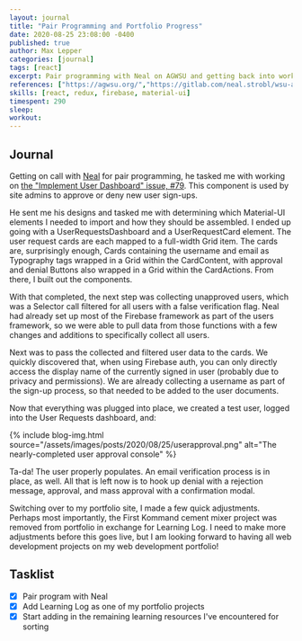 ```yaml
---
layout: journal
title: "Pair Programming and Portfolio Progress"
date: 2020-08-25 23:08:00 -0400
published: true
author: Max Lepper
categories: [journal]
tags: [react]
excerpt: Pair programming with Neal on AGWSU and getting back into working on my portfolio.
references: ["https://agwsu.org/","https://gitlab.com/neal.strobl/wsu-adventurers-guild/","https://gitlab.com/neal.strobl/wsu-adventurers-guild/-/issues/79"]
skills: [react, redux, firebase, material-ui]
timespent: 290
sleep: 
workout: 
---
```


## Journal

Getting on call with [Neal](https://gitlab.com/neal.strobl) for pair programming, he tasked me with working on [the "Implement User Dashboard" issue, #79]({{page.references[2]}}). This component is used by site admins to approve or deny new user sign-ups.

He sent me his designs and tasked me with determining which Material-UI elements I needed to import and how they should be assembled. I ended up going with a UserRequestsDashboard and a UserRequestCard element. The user request cards are each mapped to a full-width Grid item. The cards are, surprisingly enough, Cards containing the username and email as Typography tags wrapped in a Grid within the CardContent, with approval and denial Buttons also wrapped in a Grid within the CardActions. From there, I built out the components.

With that completed, the next step was collecting unapproved users, which was a Selector call filtered for all users with a false verification flag. Neal had already set up most of the Firebase framework as part of the users framework, so we were able to pull data from those functions with a few changes and additions to specifically collect all users.

Next was to pass the collected and filtered user data to the cards. We quickly discovered that, when using Firebase auth, you can only directly access the display name of the currently signed in user (probably due to privacy and permissions). We are already collecting a username as part of the sign-up process, so that needed to be added to the user documents.

Now that everything was plugged into place, we created a test user, logged into the User Requests dashboard, and:

{% include blog-img.html source="/assets/images/posts/2020/08/25/userapproval.png" alt="The nearly-completed user approval console" %}

Ta-da! The user properly populates. An email verification process is in place, as well. All that is left now is to hook up denial with a rejection message, approval, and mass approval with a confirmation modal.

Switching over to my portfolio site, I made a few quick adjustments. Perhaps most importantly, the First Kommand cement mixer project was removed from portfolio in exchange for Learning Log. I need to make more adjustments before this goes live, but I am looking forward to having all web development projects on my web development portfolio!

## Tasklist

- [x] Pair program with Neal
- [x] Add Learning Log as one of my portfolio projects
- [x] Start adding in the remaining learning resources I've encountered for sorting